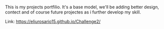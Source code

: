 This is my projects portfilio. It's a base model, we'll be adding better 
design, contect and of course future projectes as i further develop my
skill.

Link: https://eliurosario15.github.io/Challenge2/